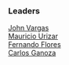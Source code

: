 ### Leaders

[John Vargas](mailto:john.vargas@owasp.org)<br>
[Mauricio Urizar](mailto:mauricio.urizar@owasp.org)<br>
[Fernando Flores](mailto:fernando.flores@owasp.org)<br>
[Carlos Ganoza](mailto:carlos.ganoza@owasp.org)
